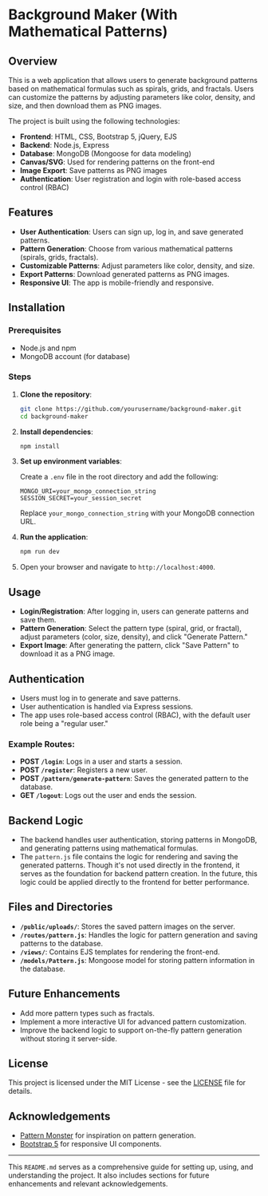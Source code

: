 # Background Maker (With Mathematical Patterns)

## Overview

This is a web application that allows users to generate background patterns based on mathematical formulas such as spirals, grids, and fractals. Users can customize the patterns by adjusting parameters like color, density, and size, and then download them as PNG images. 

The project is built using the following technologies:

- **Frontend**: HTML, CSS, Bootstrap 5, jQuery, EJS
- **Backend**: Node.js, Express
- **Database**: MongoDB (Mongoose for data modeling)
- **Canvas/SVG**: Used for rendering patterns on the front-end
- **Image Export**: Save patterns as PNG images
- **Authentication**: User registration and login with role-based access control (RBAC)

## Features

- **User Authentication**: Users can sign up, log in, and save generated patterns. 
- **Pattern Generation**: Choose from various mathematical patterns (spirals, grids, fractals).
- **Customizable Patterns**: Adjust parameters like color, density, and size.
- **Export Patterns**: Download generated patterns as PNG images.
- **Responsive UI**: The app is mobile-friendly and responsive.

## Installation

### Prerequisites

- Node.js and npm
- MongoDB account (for database)

### Steps

1. **Clone the repository**:

    ```bash
    git clone https://github.com/yourusername/background-maker.git
    cd background-maker
    ```

2. **Install dependencies**:

    ```bash
    npm install
    ```

3. **Set up environment variables**:

    Create a `.env` file in the root directory and add the following:

    ```
    MONGO_URI=your_mongo_connection_string
    SESSION_SECRET=your_session_secret
    ```

    Replace `your_mongo_connection_string` with your MongoDB connection URL.

4. **Run the application**:

    ```bash
    npm run dev
    ```

5. Open your browser and navigate to `http://localhost:4000`.

## Usage

- **Login/Registration**: After logging in, users can generate patterns and save them.
- **Pattern Generation**: Select the pattern type (spiral, grid, or fractal), adjust parameters (color, size, density), and click "Generate Pattern."
- **Export Image**: After generating the pattern, click "Save Pattern" to download it as a PNG image.

## Authentication

- Users must log in to generate and save patterns.
- User authentication is handled via Express sessions.
- The app uses role-based access control (RBAC), with the default user role being a "regular user." 

### Example Routes:
- **POST `/login`**: Logs in a user and starts a session.
- **POST `/register`**: Registers a new user.
- **POST `/pattern/generate-pattern`**: Saves the generated pattern to the database.
- **GET `/logout`**: Logs out the user and ends the session.

## Backend Logic

- The backend handles user authentication, storing patterns in MongoDB, and generating patterns using mathematical formulas.
- The `pattern.js` file contains the logic for rendering and saving the generated patterns. Though it's not used directly in the frontend, it serves as the foundation for backend pattern creation. In the future, this logic could be applied directly to the frontend for better performance.

## Files and Directories

- **`/public/uploads/`**: Stores the saved pattern images on the server.
- **`/routes/pattern.js`**: Handles the logic for pattern generation and saving patterns to the database.
- **`/views/`**: Contains EJS templates for rendering the front-end.
- **`/models/Pattern.js`**: Mongoose model for storing pattern information in the database.
  
## Future Enhancements

- Add more pattern types such as fractals.
- Implement a more interactive UI for advanced pattern customization.
- Improve the backend logic to support on-the-fly pattern generation without storing it server-side.

## License

This project is licensed under the MIT License - see the [LICENSE](LICENSE) file for details.

## Acknowledgements

- [Pattern Monster](https://pattern.monster/) for inspiration on pattern generation.
- [Bootstrap 5](https://getbootstrap.com/) for responsive UI components.

---

This `README.md` serves as a comprehensive guide for setting up, using, and understanding the project. It also includes sections for future enhancements and relevant acknowledgements.
